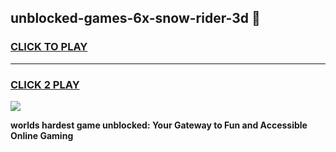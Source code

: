 
## unblocked-games-6x-snow-rider-3d 👋
<h3>
<a href="https://premium.freeplayer.one?title=unblocked-games-6x-snow-rider-3d&ref=14F">CLICK TO PLAY</a></h3>
<hr>

<h3>
<a href="https://premium.freeplayer.one?title=unblocked-games-6x-snow-rider-3d&ref=14F">CLICK 2 PLAY</a>
  
</h3>

<a href="https://premium.freeplayer.one?title=unblocked-games-6x-snow-rider-3d&ref=12F/"><img src="https://clearcache.store/games.png"></a>


**worlds hardest game unblocked: Your Gateway to Fun and Accessible Online Gaming**
